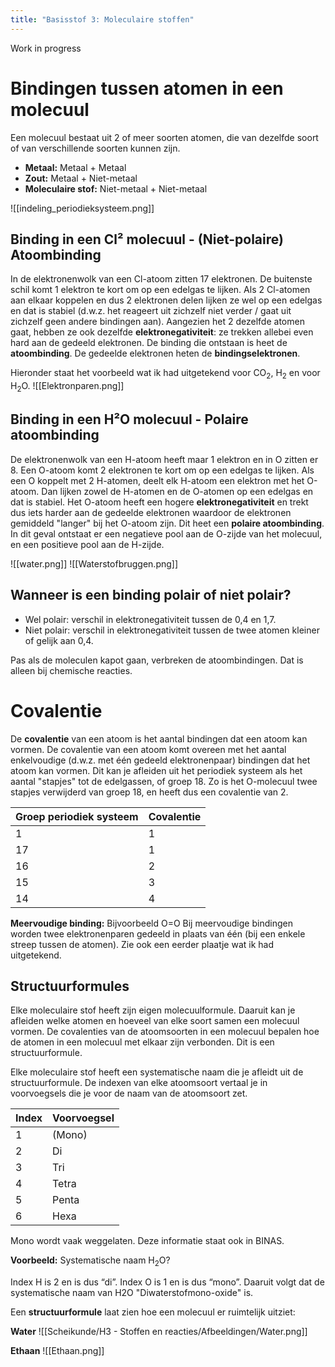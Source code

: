 ```yaml
---
title: "Basisstof 3: Moleculaire stoffen"
---
```

Work in progress
# Bindingen tussen atomen in een molecuul
Een molecuul bestaat uit 2 of meer soorten atomen, die van dezelfde soort of van verschillende soorten kunnen zijn.
- **Metaal:** Metaal + Metaal
- **Zout:** Metaal + Niet-metaal
- **Moleculaire stof:** Niet-metaal + Niet-metaal

![[indeling_periodieksysteem.png]]
## Binding in een Cl² molecuul - (Niet-polaire) Atoombinding
In de elektronenwolk van een Cl-atoom zitten 17 elektronen. De buitenste schil komt 1 elektron te kort om op een edelgas te lijken. Als 2 Cl-atomen aan elkaar koppelen en dus 2 elektronen delen lijken ze wel op een edelgas en dat is stabiel (d.w.z. het reageert uit zichzelf niet verder / gaat uit zichzelf geen andere bindingen aan).
Aangezien het 2 dezelfde atomen gaat, hebben ze ook dezelfde **elektronegativiteit**: ze trekken allebei even hard aan de gedeeld elektronen. De binding die ontstaan is heet de **atoombinding**. De gedeelde elektronen heten de **bindingselektronen**.

Hieronder staat het voorbeeld wat ik had uitgetekend voor CO<sub>2</sub>, H<sub>2</sub> en voor H<sub>2</sub>O.
![[Elektronparen.png]]
## Binding in een H²O molecuul - Polaire atoombinding
De elektronenwolk van een H-atoom heeft maar 1 elektron en in O zitten er 8. Een O-atoom komt 2 elektronen te kort om op een edelgas te lijken. Als een O koppelt met 2 H-atomen, deelt elk H-atoom een elektron met het O-atoom. Dan lijken zowel de H-atomen en de O-atomen op een edelgas en dat is stabiel.
Het O-atoom heeft een hogere **elektronegativiteit** en trekt dus iets harder aan de gedeelde elektronen waardoor de elektronen gemiddeld "langer" bij het O-atoom zijn. Dit heet een **polaire atoombinding**. In dit geval ontstaat er een negatieve pool aan de O-zijde van het molecuul, en een positieve pool aan de H-zijde.

![[water.png]]
![[Waterstofbruggen.png]]
## Wanneer is een binding polair of niet polair?
- Wel polair: verschil in elektronegativiteit tussen de 0,4 en 1,7.
- Niet polair: verschil in elektronegativiteit tussen de twee atomen kleiner of gelijk aan 0,4.

Pas als de moleculen kapot gaan, verbreken de atoombindingen. Dat is alleen bij chemische reacties.
# Covalentie
De **covalentie** van een atoom is het aantal bindingen dat een atoom kan vormen. De covalentie van een atoom komt overeen met het aantal enkelvoudige (d.w.z. met één gedeeld elektronenpaar) bindingen dat het atoom kan vormen. Dit kan je afleiden uit het periodiek systeem als het aantal "stapjes" tot de edelgassen, of groep 18. Zo is het O-molecuul twee stapjes verwijderd van groep 18, en heeft dus een covalentie van 2.

| Groep periodiek systeem | Covalentie |
| ----------------------- | ---------- |
| 1                       | 1          |
| 17                      | 1          |
| 16                      | 2          |
| 15                      | 3          |
| 14                      | 4          |
**Meervoudige binding:** Bijvoorbeeld O=O
Bij meervoudige bindingen worden twee elektronenparen gedeeld in plaats van één (bij een enkele streep tussen de atomen). Zie ook een eerder plaatje wat ik had uitgetekend.
## Structuurformules
Elke moleculaire stof heeft zijn eigen molecuulformule. Daaruit kan je afleiden welke atomen en hoeveel van elke soort samen een molecuul vormen. De covalenties van de atoomsoorten in een molecuul bepalen hoe de atomen in een molecuul met elkaar zijn verbonden. Dit is een structuurformule.

Elke moleculaire stof heeft een systematische naam die je afleidt uit de structuurformule. De indexen van elke atoomsoort vertaal je in voorvoegsels die je voor de naam van de atoomsoort zet.

| Index | Voorvoegsel |
| ----- | ----------- |
| 1     | (Mono)      |
| 2     | Di          |
| 3     | Tri         |
| 4     | Tetra       |
| 5     | Penta       |
| 6     | Hexa        |
Mono wordt vaak weggelaten. Deze informatie staat ook in BINAS.

**Voorbeeld:**
Systematische naam H<sub>2</sub>O?

Index H is 2 en is dus “di”. Index O is 1 en is dus “mono”. Daaruit volgt dat de systematische naam van H2O "Diwaterstofmono-oxide" is.

Een **structuurformule** laat zien hoe een molecuul er ruimtelijk uitziet:

**Water**
![[Scheikunde/H3 - Stoffen en reacties/Afbeeldingen/Water.png]]

**Ethaan**
![[Ethaan.png]]